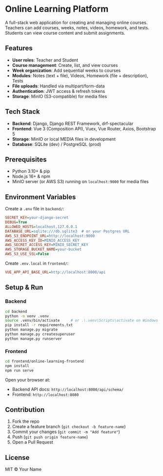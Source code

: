 # Online Learning Platform
A full-stack web application for creating and managing online courses. Teachers can add courses, weeks, notes, videos, homework, and tests. Students can view course content and submit assignments.

## Features
- **User roles**: Teacher and Student
- **Course management**: Create, list, and view courses
- **Week organization**: Add sequential weeks to courses
- **Modules**: Notes (text + file), Videos, Homework (file + description), Tests
- **File uploads**: Handled via multipart/form-data
- **Authentication**: JWT access & refresh tokens
- **Storage**: MinIO (S3-compatible) for media files

## Tech Stack
- **Backend**: Django, Django REST Framework, drf-spectacular
- **Frontend**: Vue 3 (Composition API), Vuex, Vue Router, Axios, Bootstrap 5
- **Storage**: MinIO or local MEDIA files in development
- **Database**: SQLite (dev) / PostgreSQL (prod)

## Prerequisites
- Python 3.10+ & pip
- Node.js 16+ & npm
- MinIO server (or AWS S3) running on `localhost:9000` for media files

## Environment Variables
Create a `.env` file in `backend/`:
```ini
SECRET_KEY=your-django-secret
DEBUG=True
ALLOWED_HOSTS=localhost,127.0.0.1
DATABASE_URL=sqlite:///db.sqlite3  # or your Postgres URL
AWS_S3_ENDPOINT_URL=http://localhost:9000
AWS_ACCESS_KEY_ID=MINIO_ACCESS_KEY
AWS_SECRET_ACCESS_KEY=MINIO_SECRET_KEY
AWS_STORAGE_BUCKET_NAME=your-bucket
AWS_S3_USE_SSL=False
```

Create `.env.local` in `frontend/`:
```ini
VUE_APP_API_BASE_URL=http://localhost:8000/api
```

## Setup & Run
### Backend
```bash
cd backend
python -m venv .venv
source .venv/bin/activate     # or .\.venv\Scripts\activate on Windows
pip install -r requirements.txt
python manage.py migrate
python manage.py createsuperuser
python manage.py runserver
```
### Frontend
```bash
cd frontend/online-learning-frontend
npm install
npm run serve
```

Open your browser at:
- Backend API docs: `http://localhost:8000/api/schema/`
- Frontend: `http://localhost:8080`

## Contribution
1. Fork the repo
2. Create a feature branch (`git checkout -b feature-name`)
3. Commit your changes (`git commit -m "Add feature"`)
4. Push (`git push origin feature-name`)
5. Open a Pull Request

## License
MIT © Your Name

